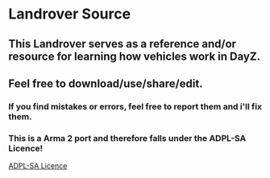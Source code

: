 # Landrover Source
## This Landrover serves as a reference and/or resource for learning how vehicles work in DayZ.
## Feel free to download/use/share/edit.

### If you find mistakes or errors, feel free to report them and i'll fix them.

### This is a Arma 2 port and therefore falls under the ADPL-SA Licence!

[ADPL-SA Licence](https://www.bohemia.net/community/licenses/arma-and-dayz-public-license-share-alike-adpl-sa)
